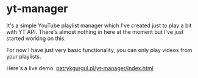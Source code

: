 yt-manager
==========

It's a simple YouTube playlist manager which I've created just to play a bit with YT API. There's almost nothing in here at the moment but I've just started working on this.

For now I have just very basic functionality, you can only play videos from your playlists.

Here's a live demo:
<a href="http://patrykgurgul.pl/yt-manager/index.html">patrykgurgul.pl/yt-manager/index.html</a>
